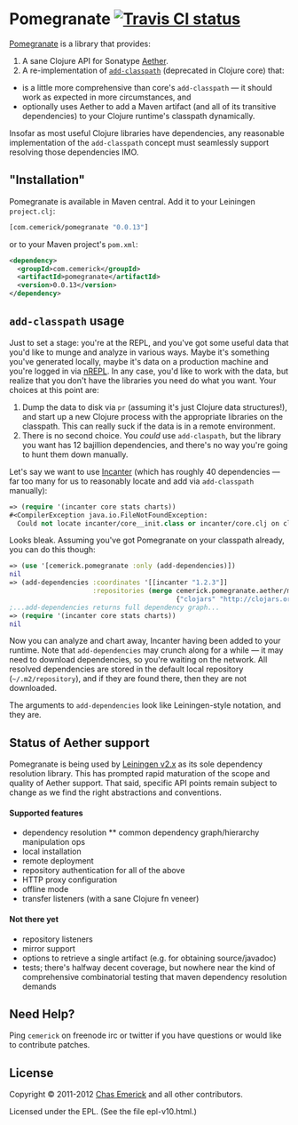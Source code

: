 # Pomegranate  [![Travis CI status](https://secure.travis-ci.org/cemerick/pomegranate.png)](http://travis-ci.org/#!/cemerick/pomegranate/builds)

[Pomegranate](http://github.com/cemerick/pomegranate) is a library that provides:

1. A sane Clojure API for Sonatype [Aether](https://github.com/sonatype/sonatype-aether).
2. A re-implementation of [`add-classpath`](http://clojure.github.com/clojure/clojure.core-api.html#clojure.core/add-classpath) (deprecated in Clojure core) that:

* is a little more comprehensive than core's `add-classpath` — it should work as expected in more circumstances, and
* optionally uses Aether to add a Maven artifact (and all of its transitive dependencies) to your Clojure runtime's classpath dynamically.

Insofar as most useful Clojure libraries have dependencies, any reasonable implementation of the `add-classpath` concept must seamlessly support resolving those dependencies IMO.

## "Installation"

Pomegranate is available in Maven central.  Add it to your Leiningen `project.clj`:

```clojure
[com.cemerick/pomegranate "0.0.13"]
```

or to your Maven project's `pom.xml`:

```xml
<dependency>
  <groupId>com.cemerick</groupId>
  <artifactId>pomegranate</artifactId>
  <version>0.0.13</version>
</dependency>
```

## `add-classpath` usage

Just to set a stage: you're at the REPL, and you've got some useful data that you'd like to munge and analyze in various ways.  Maybe it's something you've generated locally, maybe it's data on a production machine and you're logged in via [nREPL](http://github.com/clojure/tools.nrepl).  In any case, you'd like to work with the data, but realize that you don't have the libraries you need do what you want.  Your choices at this point are:

1. Dump the data to disk via `pr` (assuming it's just Clojure data structures!), and start up a new Clojure process with the appropriate libraries on the classpath. This can really suck if the data is in a remote environment.
2. There is no second choice.  You _could_ use `add-claspath`, but the library you want has 12 bajillion dependencies, and there's no way you're going to hunt them down manually.

Let's say we want to use [Incanter](https://github.com/liebke/incanter) (which has roughly 40 dependencies — far too many for us to reasonably locate and add via `add-classpath` manually):

```clojure
=> (require '(incanter core stats charts))
#<CompilerException java.io.FileNotFoundException:
  Could not locate incanter/core__init.class or incanter/core.clj on classpath:  (NO_SOURCE_FILE:0)>
```

Looks bleak. Assuming you've got Pomegranate on your classpath already, you can do this though:

```clojure
=> (use '[cemerick.pomegranate :only (add-dependencies)])
nil
=> (add-dependencies :coordinates '[[incanter "1.2.3"]]
                     :repositories (merge cemerick.pomegranate.aether/maven-central
                                          {"clojars" "http://clojars.org/repo"}))
;...add-dependencies returns full dependency graph...
=> (require '(incanter core stats charts))
nil
```

Now you can analyze and chart away, Incanter having been added to your runtime.  Note that `add-dependencies` may crunch along for a while — it may need to download dependencies, so you're waiting on the network.  All resolved dependencies are stored in the default local repository (`~/.m2/repository`), and if they are found there, then they are not downloaded.

The arguments to `add-dependencies` look like Leiningen-style notation, and they are.

## Status of Aether support

Pomegranate is being used by [Leiningen v2.x](http://leiningen.org) as
its sole dependency resolution library.  This has prompted rapid
maturation of the scope and quality of Aether support.  That said,
specific API points remain subject to change as we find the right
abstractions and conventions.

#### Supported features

* dependency resolution
** common dependency graph/hierarchy manipulation ops
* local installation
* remote deployment
* repository authentication for all of the above
* HTTP proxy configuration
* offline mode
* transfer listeners (with a sane Clojure fn veneer)

#### Not there yet

* repository listeners
* mirror support
* options to retrieve a single artifact (e.g. for obtaining
  source/javadoc)
* tests; there's halfway decent coverage, but nowhere near the kind of comprehensive combinatorial testing that maven dependency resolution demands

## Need Help?

Ping `cemerick` on freenode irc or twitter if you have questions
or would like to contribute patches.

## License

Copyright © 2011-2012 [Chas Emerick](http://cemerick.com) and all other
contributors.

Licensed under the EPL. (See the file epl-v10.html.)
